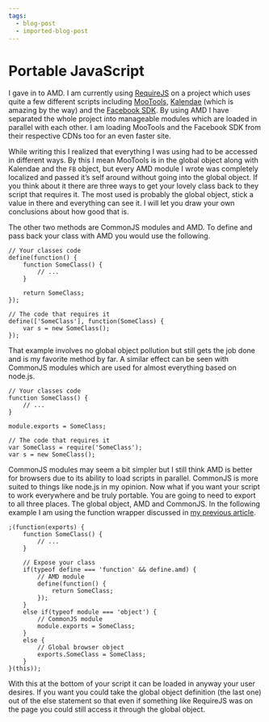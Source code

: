```yaml
---
tags:
  - blog-post
  - imported-blog-post
---
```

# Portable JavaScript

I gave in to AMD. I am currently using [RequireJS](http://requirejs.org/) on a project which uses quite a few different scripts including [MooTools](http://mootools.net/), [Kalendae](https://github.com/ChiperSoft/Kalendae) (which is amazing by the way) and the [Facebook SDK](https://developers.facebook.com/docs/reference/javascript/). By using AMD I have separated the whole project into manageable modules which are loaded in parallel with each other. I am loading MooTools and the Facebook SDK from their respective CDNs too for an even faster site.

While writing this I realized that everything I was using had to be accessed in different ways. By this I mean MooTools is in the global object along with Kalendae and the `FB` object, but every AMD module I wrote was completely localized and passed it’s self around without going into the global object. If you think about it there are three ways to get your lovely class back to they script that requires it. The most used is probably the global object, stick a value in there and everything can see it. I will let you draw your own conclusions about how good that is.

The other two methods are CommonJS modules and AMD. To define and pass back your class with AMD you would use the following.

```
// Your classes code
define(function() {
    function SomeClass() {
        // ...
    }

    return SomeClass;
});

// The code that requires it
define(['SomeClass'], function(SomeClass) {
    var s = new SomeClass();
});
```

That example involves no global object pollution but still gets the job done and is my favorite method by far. A similar effect can be seen with CommonJS modules which are used for almost everything based on node.js.

```
// Your classes code
function SomeClass() {
    // ...
}

module.exports = SomeClass;

// The code that requires it
var SomeClass = require('SomeClass');
var s = new SomeClass();
```

CommonJS modules may seem a bit simpler but I still think AMD is better for browsers due to its ability to load scripts in parallel. CommonJS is more suited to things like node.js in my opinion. Now what if you want your script to work everywhere and be truly portable. You are going to need to export to all three places. The global object, AMD and CommonJS. In the following example I am using the function wrapper discussed in [my previous article](/writing-great-javascript.html).

```
;(function(exports) {
    function SomeClass() {
        // ...
    }

    // Expose your class
    if(typeof define === 'function' && define.amd) {
        // AMD module
        define(function() {
            return SomeClass;
        });
    }
    else if(typeof module === 'object') {
        // CommonJS module
        module.exports = SomeClass;
    }
    else {
        // Global browser object
        exports.SomeClass = SomeClass;
    }
}(this));
```

With this at the bottom of your script it can be loaded in anyway your user desires. If you want you could take the global object definition (the last one) out of the else statement so that even if something like RequireJS was on the page you could still access it through the global object.
